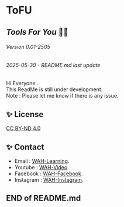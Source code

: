 # ToFU
## _Tools For You_ :man_teacher:
###### _Version 0.01-2505_
###### _2025-05-30 - README.md last update_
Hi Everyone..  
This ReadMe is still under development.  
Note : Please let me know if there is any issue.

## ✨ License
[CC BY-ND 4.0](https://creativecommons.org/licenses/by-nd/4.0/deed.en)

## ✨ Contact
- Email : [WAH-Learning](mailto:wah.learning@gmail.com).
- Youtube : [WAH-Video](https://www.youtube.com/@WAH.Learning).
- Facebook : [WAH-Facebook](https://www.facebook.com/profile.php?id=100094907858032).
- Instagram : [WAH-Instagram](https://www.instagram.com/wah.digital.solution/).

##
## END of README.md